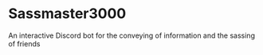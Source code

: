 # Sassmaster3000
An interactive Discord bot for the conveying of information and the sassing of friends
